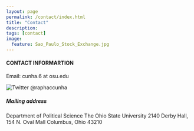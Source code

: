 ```yaml
---
layout: page
permalink: /contact/index.html
title: "Contact"
description:
tags: [contact]
image:
  feature: Sao_Paulo_Stock_Exchange.jpg
---
```


#### CONTACT INFORMARTION

Email: cunha.6 at osu.edu

![Twitter](../images/twitter_logo.png) @raphaccunha

##### Mailing address

Department of Political Science
The Ohio State University
2140 Derby Hall, 154 N. Oval Mall
Columbus, Ohio 43210
